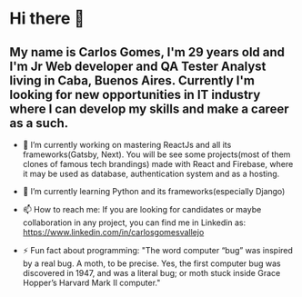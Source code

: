 # Hi there 👋

## My name is Carlos Gomes, I'm 29 years old and I'm Jr Web developer and QA Tester Analyst living in Caba, Buenos Aires. Currently I'm looking for new opportunities in IT industry where I can develop my skills and make a career as a such.

- 🔭 I’m currently working on mastering ReactJs and all its frameworks(Gatsby, Next). You will be see some projects(most of them clones of famous tech brandings) made with React and Firebase, where it may be used as database, authentication system and as a hosting.

- 🌱 I’m currently learning Python and its frameworks(especially Django)

- 📫 How to reach me: If you are looking for candidates or maybe collaboration in any project, you can find me in Linkedin as: https://www.linkedin.com/in/carlosgomesvallejo

- ⚡ Fun fact about programming: "The word computer “bug” was inspired by a real bug. A moth, to be precise. Yes, the first computer bug was discovered in 1947, and was a literal bug; or moth stuck inside Grace Hopper’s Harvard Mark II computer."

